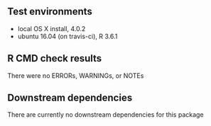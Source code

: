 ## Test environments
* local OS X install, 4.0.2
* ubuntu 16.04 (on travis-ci), R 3.6.1

## R CMD check results
There were no ERRORs, WARNINGs, or NOTEs

## Downstream dependencies
There are currently no downstream dependencies for this package
